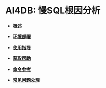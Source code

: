 # AI4DB: 慢SQL根因分析<a name="ZH-CN_TOPIC_0000001240824997"></a>

-   **[概述](概述-62.md)**  

-   **[环境部署](环境部署-62.md)**  

-   **[使用指导](使用指导-62.md)**  

-   **[获取帮助](获取帮助-62.md)**  

-   **[命令参考](命令参考-62.md)**  

-   **[常见问题处理](常见问题处理-62.md)**  


